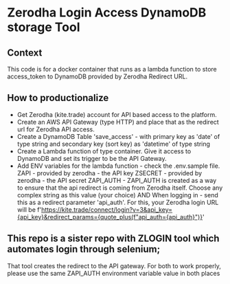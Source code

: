 # Zerodha Login Access DynamoDB storage Tool

## Context
This code is for a docker container that runs as a lambda function to store access_token to DynamoDB provided by Zerodha Redirect URL.

## How to productionalize
- Get Zerodha (kite.trade) account for API based access to the platform.
- Create an AWS API Gateway (type HTTP) and place that as the redirect url for Zerodha API access.
- Create a DynamoDB Table 'save_access' - with primary key as 'date' of type string and secondary key (sort key) as 'datetime' of type string
- Create a Lambda function of type container. Give it access to DynamoDB and set its trigger to be the API Gateway.
- Add ENV variables for the lambda function  - check the .env.sample file.
    ZAPI - provided by zerodha - the API key
    ZSECRET - provided by zerodha - the API secret
    ZAPI_AUTH - ZAPI_AUTH is created as a way to ensure that the api redirect is coming from Zerodha itself. Choose any complex string as this value (your choice) AND
    When logging in - send this as a redirect parameter 'api_auth'. For this, your Zerodha login URL will be
    f'https://kite.trade/connect/login?v=3&api_key={api_key}&redirect_params={quote_plus(f"api_auth={api_auth}")}'

## This repo is a sister repo with ZLOGIN tool which automates login through selenium; 
That tool creates the redirect to the API gateway. For both to work properly, please use the same  ZAPI_AUTH environment variable value in both places
